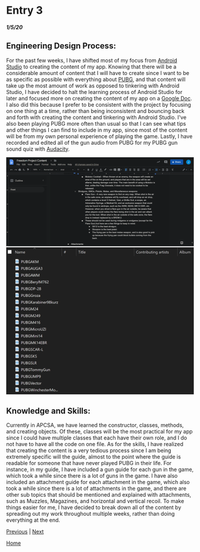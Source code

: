 # Entry 3
##### 1/5/20

## Engineering Design Process:
For the past few weeks, I have shifted most of my focus from [Android Studio](https://developer.android.com/docs) to creating the content of my app. Knowing that there will be a considerable amount of content that I will have to create since I want to be as specific as possible with everything about [PUBG](https://documentation.pubg.com/en/index.html), and that content will take up the most amount of work as opposed to tinkering with Android Studio, I have decided to halt the learning process of Android Studio for later and focused more on creating the content of my app on a [Google Doc](https://www.google.com/docs/about/). I also did this because I prefer to be consistent with the project by focusing on one thing at a time, rather than being inconsistent and bouncing back and forth with creating the content and tinkering with Android Studio. I've also been playing PUBG more often than usual so that I can see what tips and other things I can find to include in my app, since most of the content will be from my own personal experience of playing the game. Lastly, I have recorded and edited all of the gun audio from PUBG for my PUBG gun sound quiz with [Audacity](https://www.audacityteam.org/help/documentation/). 

![doc](../doc.png)
![audio](../audio.png)

## Knowledge and Skills:
Currently in APCSA, we have learned the constructor, classes, methods, and creating objects. Of these, classes will be the most practical for my app since I could have multiple classes that each have their own role, and I do not have to have all the code on one file. As for the skills, I have realized that creating the content is a very tedious process since I am being extremely specific will the guide, almost to the point where the guide is readable for someone that have never played PUBG in their life. For instance, in my guide, I have included a gun guide for each gun in the game, which took a while since there is a lot of guns in the game. I have also included an attachment guide for each attachment in the game, which also took a while since there is a lot of attachments in the game, and there are other sub topics that should be mentioned and explained with attachments, such as Muzzles, Magazines, and horizontal and vertical recoil. To make things easier for me, I have decided to break down all of the content by spreading out my work throughout multiple weeks, rather than doing everything at the end.


[Previous](entry02.md) | [Next](entry04.md)

[Home](../README.md)
